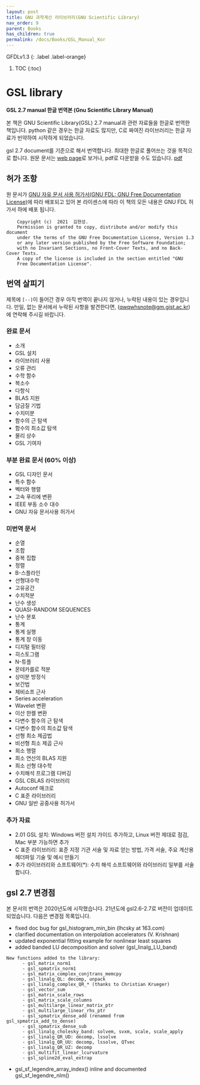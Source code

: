 ```yaml
---
layout: post
title: GNU 과학계산 라이브러리(GNU Scientific Library)
nav_order: 9
parent: Books
has_children: true
permalink: /docs/Books/GSL_Manual_Kor
---
```


GFDLv1.3
{: .label .label-orange}

1. TOC
{:toc}

# GSL library

**GSL 2.7 manual 한글 번역본 (Gnu Scientific Library Manual)**

본 책은 GNU Scientific Library(GSL) 2.7 manual과 관련 자료들을 한글로 번역한 책입니다. python 같은 경우는 한글 자료도 많지만, C로 짜여진 라이브러리는 한글 자료가 빈약하여 시작하게 되었습니다.

gsl 2.7 document를 기준으로 해서 번역합니다. 최대한 한글로 풀어쓰는 것을 목적으로 합니다. 원문 문서는 [web page](https://www.gnu.org/software/gsl/doc/html/index.html)로 보거나, pdf로 다운받을 수도 있습니다. [pdf](https://www.gnu.org/software/gsl/doc/latex/gsl-ref.pdf)


## 허가 조항

원 문서가 [GNU 자유 문서 사용 허가서(GNU FDL: GNU Free Documentation License)](https://www.gnu.org/licenses/fdl-1.3.html)에 따라 배포되고 있어 본 라이센스에 따라 이 책의 모든 내용은 GNU FDL 허가서 하에 배포 됩니다.

```
    Copyright (c)  2021  김현성.
    Permission is granted to copy, distribute and/or modify this document
    under the terms of the GNU Free Documentation License, Version 1.3
    or any later version published by the Free Software Foundation;
    with no Invariant Sections, no Front-Cover Texts, and no Back-Cover Texts.
    A copy of the license is included in the section entitled "GNU
    Free Documentation License".
```

## 번역 살피기

제목에 `[--]`이 들어간 경우 아직 번역이 끝나지 않거나, 누락된 내용이 있는 경우입니다. 만일, 없는 문서에서 누락된 사항을 발견한다면, (qwqwhsnote@gm.gist.ac.kr)에 연락해 주시길 바랍니다. 

### 완료 문서

* 소개
* GSL 설치
* 라이브러리 사용
* 오류 관리
* 수학 함수
* 복소수
* 다항식
* BLAS 지원
* 담금질 기법
* 수치미분
* 함수의 근 탐색
* 함수의 최소값 탐색
* 물리 상수
* GSL 기여자


### 부분 완료 문서 (60% 이상)

* GSL 디자인 문서
* 특수 함수
* 벡터와 행렬
* 고속 푸리에 변환
* IEEE 부동 소수 대수
* GNU 자유 문서사용 허가서

### 미번역 문서

* 순열
* 조합
* 중복 집합
* 정렬
* B-스플라인
* 선형대수학
* 고유공간
* 수치적분
* 난수 생성
* QUASI-RANDOM SEQUENCES
* 난수 분포
* 통계
* 통계 실행
* 통계 창 이동
* 디지털 필터링
* 히스토그램
* N-튜플
* 몬테카를로 적분
* 상미분 방정식
* 보간법
* 체비쇼프 근사
* Series acceleration
* Wavelet 변환
* 이산 한켈 변환
* 다변수 함수의 근 탐색
* 다변수 함수의 최소값 탐색
* 선형 최소 제곱법
* 비선형 최소 제곱 근사
* 희소 행렬
* 희소 연산의 BLAS 지원
* 희소 선형 대수학
* 수치해석 프로그램 디버깅
* GSL CBLAS 라이브러리
* Autoconf 매크로
* C 표준 라이브러리
* GNU 일반 공중사용 허가서

### 추가 자료

- 2.01  GSL 설치: Windows 버전 설치 가이드 추가하고, Linux 버전 제대로 점검, Mac 부분 가능하면 추가
-  C 표준 라이브러리: 표준 지정 기관 서술 및 자료 얻는 방법, 가격 서술, 주요 계산용 헤더파일 기술 및 예시 만들기
-  추가 라이브러리와 소프트웨어(*): 수치 해석 소프트웨어와 라이브러리 일부를 서술합니다.


##  gsl 2.7 변경점

본 문서의 번역은 2020년도에 시작했습니다. 21년도에 gsl2.6-2.7로 버전이 업데이트 되었습니다. 다음은 변경점 목록입니다.

* fixed doc bug for gsl_histogram_min_bin (lhcsky at 163.com)
* clarified documentation on interpolation accelerators (V. Krishnan)
* updated exponential fitting example for nonlinear least squares
* added banded LU decomposition and solver (gsl_linalg_LU_band)

```
New functions added to the library:
      - gsl_matrix_norm1
      - gsl_spmatrix_norm1
      - gsl_matrix_complex_conjtrans_memcpy
      - gsl_linalg_QL: decomp, unpack
      - gsl_linalg_complex_QR_* (thanks to Christian Krueger)
      - gsl_vector_sum
      - gsl_matrix_scale_rows
      - gsl_matrix_scale_columns
      - gsl_multilarge_linear_matrix_ptr
      - gsl_multilarge_linear_rhs_ptr
      - gsl_spmatrix_dense_add (renamed from gsl_spmatrix_add_to_dense)
      - gsl_spmatrix_dense_sub
      - gsl_linalg_cholesky_band: solvem, svxm, scale, scale_apply
      - gsl_linalg_QR_UD: decomp, lssolve
      - gsl_linalg_QR_UU: decomp, lssolve, QTvec
      - gsl_linalg_QR_UZ: decomp
      - gsl_multifit_linear_lcurvature
      - gsl_spline2d_eval_extrap
```

* gsl_sf_legendre_array_index() inline and documented
   gsl_sf_legendre_nlm()
